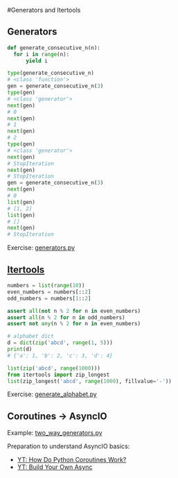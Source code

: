 #Generators and Itertools

## Generators

```python
def generate_consecutive_n(n):
  for i in range(n):
      yield i

type(generate_consecutive_n)
# <class 'function'>
gen = generate_consecutive_n(3)
type(gen)
# <class 'generator'>
next(gen)
# 0
next(gen)
# 1
next(gen)
# 2
type(gen)
# <class 'generator'>
next(gen)
# StopIteration
next(gen)
# StopIteration
gen = generate_consecutive_n(3)
next(gen)
# 0
list(gen)
# [1, 2]
list(gen)
# []
next(gen)
# StopIteration
```

Exercise: [generators.py](generators.py)

## [Itertools](https://docs.python.org/3/library/itertools.html)
```python
numbers = list(range(10))
even_numbers = numbers[::2]
odd_numbers = numbers[1::2]

assert all(not n % 2 for n in even_numbers)
assert all(n % 2 for n in odd_numbers)
assert not any(n % 2 for n in even_numbers)

# alphabet dict
d = dict(zip('abcd', range(1, 5)))
print(d)
# {'a': 1, 'b': 2, 'c': 3, 'd': 4}

list(zip('abcd', range(1000)))
from itertools import zip_longest
list(zip_longest('abcd', range(1000), fillvalue='-'))
```

Exercise: [generate_alphabet.py](generate_alphabet.py)

## Coroutines &rarr; AsyncIO
Example: [two_way_generators.py](two_way_generators.py)

Preparation to understand AsyncIO basics:
* [YT: How Do Python Coroutines Work?]
* [YT: Build Your Own Async]


<!-- links -->
[How to Use Generators and yield in Python]: https://realpython.com/introduction-to-python-generators/
[YT: How Do Python Coroutines Work?]: https://www.youtube.com/watch?v=7sCu4gEjH5I
[YT: Build Your Own Async]: https://www.youtube.com/watch?v=Y4Gt3Xjd7G8
[Coroutines and Tasks]: https://docs.python.org/3/library/asyncio-task.html
